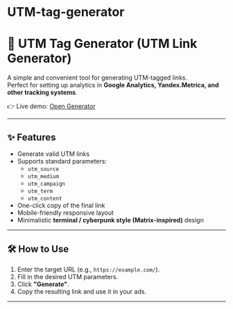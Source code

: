 # UTM-tag-generator
# 🔗 UTM Tag Generator (UTM Link Generator)

A simple and convenient tool for generating UTM-tagged links.  
Perfect for setting up analytics in **Google Analytics, Yandex.Metrica, and other tracking systems**.  

👉 Live demo: [Open Generator](https://USERNAME.github.io/utm-generator/)  

---

## ✨ Features
- Generate valid UTM links
- Supports standard parameters:
  - `utm_source`
  - `utm_medium`
  - `utm_campaign`
  - `utm_term`
  - `utm_content`
- One-click copy of the final link
- Mobile-friendly responsive layout
- Minimalistic **terminal / cyberpunk style (Matrix-inspired)** design

---

## 🛠️ How to Use
1. Enter the target URL (e.g., `https://example.com/`).
2. Fill in the desired UTM parameters.
3. Click **"Generate"**.
4. Copy the resulting link and use it in your ads.

---
